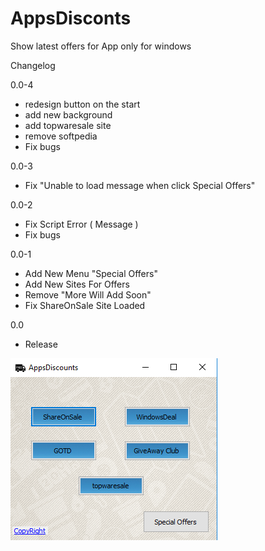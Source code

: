 # AppsDisconts
Show latest offers for App only for windows

Changelog

0.0-4

- redesign button on the start
- add new background 
- add topwaresale site
- remove softpedia 
- Fix bugs


0.0-3

- Fix "Unable to load message when click Special Offers"




0.0-2
- Fix Script Error ( Message )
- Fix bugs




0.0-1

- Add New Menu "Special Offers"
- Add New Sites For Offers
- Remove "More Will Add Soon"
- Fix ShareOnSale Site Loaded




0.0 

- Release



![alt text](picture.png "Picture")
